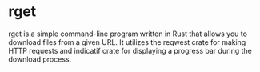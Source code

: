 # rget

rget is a simple command-line program written in Rust that allows you to download files from a given URL. It utilizes the reqwest crate for making HTTP requests and indicatif crate for displaying a progress bar during the download process.
